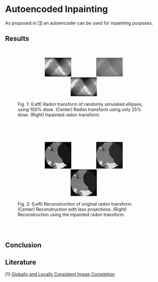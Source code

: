 # Autoencoded Inpainting

As proposed in [<a href="#1">1</a>] an autoencoder can be used for inpainting purposes. 

## Results

<br>
<figure>
  <p align="center"><img src="img/original.png" width="20%" height="20%" hspace="40"><img src="img/masked.png" width="20%" height="20%" hspace="40"><img src="img/inpainted.png" width="20%" height="20%" hspace="40"></p>
  <figcaption>Fig. 1: (Left) Radon transform of randomly simulated ellipses, using 100% dose. (Center) Radon transform using only 25% dose. (Right) Inpainted radon transform. </figcaption>
</figure>
<br><br>

<br>
<figure>
  <p align="center"><img src="img/original_reco.png" width="20%" height="20%" hspace="40"><img src="img/masked_reco.png" width="20%" height="20%" hspace="40"><img src="img/inpainted_reco.png" width="20%" height="20%" hspace="40"></p>
  <figcaption>Fig. 2: (Left) Reconstruction of original radon transform. (Center) Reconstruction with less projections. (Right) Reconstruction using the inpainted radon transform. </figcaption>
</figure>
<br><br>

## Conclusion



## Literature
[<a name="1">1</a>] [Globally and Locally Consistent Image Completion](http://hi.cs.waseda.ac.jp/~iizuka/projects/completion/data/completion_sig2017.pdf "Link to Their Website")
